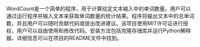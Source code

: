WordCount是一个简单的程序，用于计算给定文本输入中的单词数量。用户可以通过运行程序并输入文本来获取单词数量的统计结果。程序将输出文本中的总单词数，并且用户可以随时贡献代码或提出改进建议。该项目使用MIT许可证进行授权，用户可以自由使用和修改代码。安装方法包括克隆存储库并运行Python解释器。详细信息可以在项目的README文件中找到。